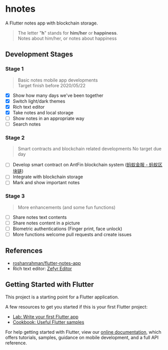 # hnotes

A Flutter notes app with blockchain storage.
> The letter "**h**" stands for **him/her** or **happiness**.  
> Notes about him/her, or notes about happiness

## Development Stages

### Stage 1

> Basic notes mobile app developments  
> Target finish before 2020/05/22

- [x] Show how many days we've been together
- [x] Switch light/dark themes
- [x] Rich text editor
- [x] Take notes and local storage
- [ ] Show notes in an appropriate way
- [ ] Search notes

### Stage 2

> Smart contracts and blockchain related developments
> No target due day

- [ ] Develop smart contract on AntFin blockchain system ([蚂蚁金服 - 蚂蚁区块链](https://tech.antfin.com/blockchain))
- [ ] Integrate with blockchain storage
- [ ] Mark and show important notes

### Stage 3

> More enhancements (and some fun functions)

- [ ]  Share notes text contents
- [ ]  Share notes content in a picture
- [ ]  Biometric authentications (Finger print, face unlock)
- [ ]  More functions welcome pull requests and create issues

## References

* [roshanrahman/flutter-notes-app](https://github.com/roshanrahman/flutter-notes-app)
* Rich text editor: [Zefyr Editor](https://zefyr-editor.gitbook.io/docs/quick-start)

## Getting Started with Flutter

This project is a starting point for a Flutter application.

A few resources to get you started if this is your first Flutter project:

- [Lab: Write your first Flutter app](https://flutter.dev/docs/get-started/codelab)
- [Cookbook: Useful Flutter samples](https://flutter.dev/docs/cookbook)

For help getting started with Flutter, view our
[online documentation](https://flutter.dev/docs), which offers tutorials,
samples, guidance on mobile development, and a full API reference.
